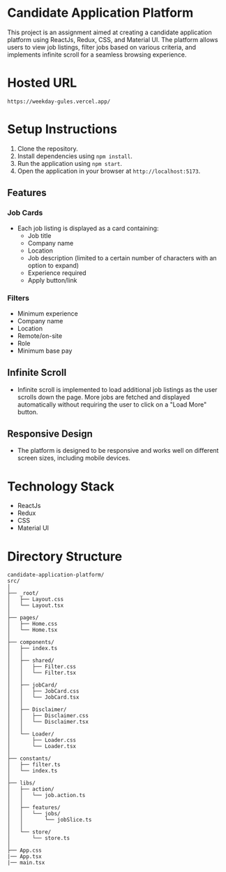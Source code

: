 # Candidate Application Platform

This project is an assignment aimed at creating a candidate application platform using ReactJs, Redux, CSS, and Material UI. The platform allows users to view job listings, filter jobs based on various criteria, and implements infinite scroll for a seamless browsing experience.

# Hosted URL

```
https://weekday-gules.vercel.app/
```

# Setup Instructions

1. Clone the repository.
2. Install dependencies using `npm install`.
3. Run the application using `npm start`.
4. Open the application in your browser at `http://localhost:5173`.

## Features

### Job Cards

- Each job listing is displayed as a card containing:
  - Job title
  - Company name
  - Location
  - Job description (limited to a certain number of characters with an option to expand)
  - Experience required
  - Apply button/link

### Filters

- Minimum experience
- Company name
- Location
- Remote/on-site
- Role
- Minimum base pay

## Infinite Scroll

- Infinite scroll is implemented to load additional job listings as the user scrolls down the page. More jobs are fetched and displayed automatically without requiring the user to click on a "Load More" button.

## Responsive Design

- The platform is designed to be responsive and works well on different screen sizes, including mobile devices.

# Technology Stack

- ReactJs
- Redux
- CSS
- Material UI

# Directory Structure

```
candidate-application-platform/
src/
│
├── _root/
│   ├── Layout.css
│   └── Layout.tsx
│
├── pages/
│   ├── Home.css
│   └── Home.tsx
│
├── components/
│   ├── index.ts
│   │
│   ├── shared/
│   │   ├── Filter.css
│   │   └── Filter.tsx
│   │
│   ├── jobCard/
│   │   ├── JobCard.css
│   │   └── JobCard.tsx
│   │
│   ├── Disclaimer/
│   │   ├── Disclaimer.css
│   │   └── Disclaimer.tsx
│   │
│   └── Loader/
│       ├── Loader.css
│       └── Loader.tsx
│
├── constants/
│   ├── filter.ts
│   └── index.ts
│
├── libs/
│   ├── action/
│   │   └── job.action.ts
│   │
│   ├── features/
│   │   └── jobs/
│   │       └── jobSlice.ts
│   │
│   └── store/
│       └── store.ts
│
├── App.css
|── App.tsx
|── main.tsx


```
